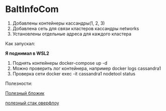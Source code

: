# BaltInfoCom

1) Добавлены контейнеры кассандры(1, 2, 3)
2) Добавлена сеть для связи кластеров кассандры networks
3) Установлены отдельные адреса для каждого кластера

Как запускал:

<b>Я поднимал в WSL2</b>

1) Поднять контейнеры docker-compose up -d
2) Можно проверить лог контейнера, например docker logs cassandra1
3) Проверка сети docker exec -it cassandra1 nodetool status

Полезности: 

[Полезный бложик](https://blog.digitalis.io/containerized-cassandra-cluster-for-local-testing-60d24d70dcc4)

[полезный стак оверфлоу](https://stackoverflow.com/questions/43754095/how-to-join-the-default-bridge-network-with-docker-compose-v2)
